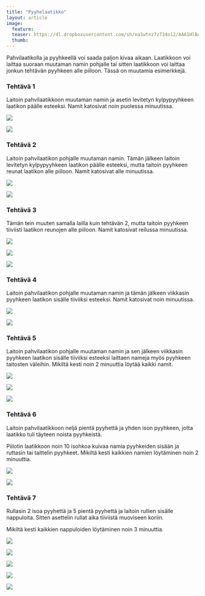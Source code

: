 ```yaml
---
title: "Pyyhelaatikko"
layout: article
image:
  feature:
  teaser: https://dl.dropboxusercontent.com/sh/ea1wtnz7z734o12/AAA1HlBAl9i5O3dYnTm5fHZna/aktivointi/pyyhelaatikko/DSC44367-245px.jpg
  thumb:
---
```


Pahvilaatikolla ja pyyhkeellä voi saada paljon kivaa aikaan. Laatikkoon voi laittaa suoraan muutaman namin pohjalle tai sitten laatikkoon voi laittaa jonkun tehtävän pyyhkeen alle piiloon. Tässä on muutamia esimerkkejä.

### Tehtävä 1

Laitoin pahvilaatikkoon muutaman namin ja asetin levitetyn kylpypyyhkeen laatikon päälle esteeksi. Namit katosivat noin puolessa minuutissa.

[![](https://dl.dropboxusercontent.com/sh/ea1wtnz7z734o12/AABkH8wbjpe1BCr1Zue0PaAaa/aktivointi/pyyhelaatikko/DSC44347-800px.jpg)](https://dl.dropboxusercontent.com/sh/ea1wtnz7z734o12/AAAc0S0bYi2DNENI0U2HhfD-a/aktivointi/pyyhelaatikko/DSC44347.jpg)

[![](https://dl.dropboxusercontent.com/sh/ea1wtnz7z734o12/AAAVEacVKNVXEjJR4Aa5PF8Wa/aktivointi/pyyhelaatikko/DSC44334-800px.jpg)](https://dl.dropboxusercontent.com/sh/ea1wtnz7z734o12/AADbHoRlWdLEx_AikCJeFleVa/aktivointi/pyyhelaatikko/DSC44334.jpg)

### Tehtävä 2

Laitoin pahvilaatikon pohjalle muutaman namin. Tämän jälkeen laitoin levitetyn kylpypyyhkeen laatikon päälle esteeksi, mutta taitoin pyyhkeen reunat laatikon alle piiloon. Namit katosivat alle minuutissa.

[![](https://dl.dropboxusercontent.com/sh/ea1wtnz7z734o12/AACnoCGI9p3NLln9FwGnPJmGa/aktivointi/pyyhelaatikko/DSC44425-800px.jpg)](https://dl.dropboxusercontent.com/sh/ea1wtnz7z734o12/AABFoFnu6lEvRYs5THi7Yp2Ya/aktivointi/pyyhelaatikko/DSC44425.jpg)

[![](https://dl.dropboxusercontent.com/sh/ea1wtnz7z734o12/AABH1sKWkdV0SJtXq1QvYRcua/aktivointi/pyyhelaatikko/DSC44440-800px.jpg)](https://dl.dropboxusercontent.com/sh/ea1wtnz7z734o12/AAAi8eEL02PDxOHQ6j5RAvdDa/aktivointi/pyyhelaatikko/DSC44440.jpg)

### Tehtävä 3

Tämän tein muuten samalla lailla kuin tehtävän 2, mutta taitoin pyyhkeen tiiviisti laatikon reunojen alle piiloon. Namit katosivat reilussa minuutissa.

[![](https://dl.dropboxusercontent.com/sh/ea1wtnz7z734o12/AADVdjQJiXDLxPhtPHdYaUJca/aktivointi/pyyhelaatikko/DSC44452-800px.jpg)](https://dl.dropboxusercontent.com/sh/ea1wtnz7z734o12/AAA7ronJQWN4wWcql-cSyGDca/aktivointi/pyyhelaatikko/DSC44452.jpg)

[![](https://dl.dropboxusercontent.com/sh/ea1wtnz7z734o12/AAC8S0jD-2bCBbTspFuinbNoa/aktivointi/pyyhelaatikko/DSC44456-800px.jpg)](https://dl.dropboxusercontent.com/sh/ea1wtnz7z734o12/AAANCIf9Hngf2GcFz97_2-ICa/aktivointi/pyyhelaatikko/DSC44456.jpg)

[![](https://dl.dropboxusercontent.com/sh/ea1wtnz7z734o12/AAA-x6hx9eEOQoWMnbgADFRZa/aktivointi/pyyhelaatikko/DSC44476-800px.jpg)](https://dl.dropboxusercontent.com/sh/ea1wtnz7z734o12/AADpLkLUGTMHxTSJm0WXBXvqa/aktivointi/pyyhelaatikko/DSC44476.jpg)

### Tehtävä 4

Laitoin pahvilaatikon pohjalle muutaman namin ja tämän jälkeen viikkasin pyyhkeen laatikon sisälle tiiviiksi esteeksi. Namit katosivat noin minuutissa.

[![](https://dl.dropboxusercontent.com/sh/ea1wtnz7z734o12/AADy8a8tdOunjMyabJCfZl35a/aktivointi/pyyhelaatikko/DSC44355-800px.jpg)](https://dl.dropboxusercontent.com/sh/ea1wtnz7z734o12/AADq1JLpcQbcq4tcFDD3FdRIa/aktivointi/pyyhelaatikko/DSC44355.jpg)

[![](https://dl.dropboxusercontent.com/sh/ea1wtnz7z734o12/AAApBhxLhlnJYf0ZbJyK2Z66a/aktivointi/pyyhelaatikko/DSC44393-800px.jpg)](https://dl.dropboxusercontent.com/sh/ea1wtnz7z734o12/AAB94nBiltZA1E4zCmLcc61ya/aktivointi/pyyhelaatikko/DSC44393.jpg)

### Tehtävä 5

Laitoin pahvilaatikon pohjalle muutaman namin ja sen jälkeen viikkasin pyyhkeen laatikon sisälle tiiviiksi esteeksi laittaen nameja myös pyyhkeen taitosten väleihin. Mikiltä kesti noin 2 minuuttia löytää kaikki namit.

[![](https://dl.dropboxusercontent.com/sh/ea1wtnz7z734o12/AADlS_6LUS6FgnVZ7ISlrmo6a/aktivointi/pyyhelaatikko/DSC44485-800px.jpg)](https://dl.dropboxusercontent.com/sh/ea1wtnz7z734o12/AADZrqqD9cpZmgDDfuqQzhxja/aktivointi/pyyhelaatikko/DSC44485.jpg)

[![](https://dl.dropboxusercontent.com/sh/ea1wtnz7z734o12/AABMsbUo5xLN9Ty5-f8kbyB_a/aktivointi/pyyhelaatikko/DSC44523-800px.jpg)](https://dl.dropboxusercontent.com/sh/ea1wtnz7z734o12/AAC0787xx5UXo8s1FljCtmaya/aktivointi/pyyhelaatikko/DSC44523.jpg)

[![](https://dl.dropboxusercontent.com/sh/ea1wtnz7z734o12/AABYLVT339HSGOj58uRLCYzGa/aktivointi/pyyhelaatikko/DSC44548-800px.jpg)](https://dl.dropboxusercontent.com/sh/ea1wtnz7z734o12/AABkYhsQuz2hN1sFK2cna78qa/aktivointi/pyyhelaatikko/DSC44548.jpg)

### Tehtävä 6

Laitoin pahvilaatikkoon neljä pientä pyyhettä ja yhden ison pyyhkeen, jotta laatikko tuli täyteen noista pyyhkeistä.

Piilotin laatikkoon noin 10 isohkoa kuivaa namia pyyhkeiden sisään ja ruttasin tai taittelin pyyhkeet. Mikiltä kesti kaikkien namien löytäminen noin 2 minuuttia.

[![](https://dl.dropboxusercontent.com/sh/ea1wtnz7z734o12/AABv-xYHtz2rAYW0_UE1dMo-a/aktivointi/pyyhelaatikko/DSC32957-800px.jpg)](https://dl.dropboxusercontent.com/sh/ea1wtnz7z734o12/AADX23SgYiX-2PSJGBoQN_a3a/aktivointi/pyyhelaatikko/DSC32957.jpg)

[![](https://dl.dropboxusercontent.com/sh/ea1wtnz7z734o12/AADJzFf-PFNfHG8IMD2FZ32Va/aktivointi/pyyhelaatikko/DSC32953-800px.jpg)](https://dl.dropboxusercontent.com/sh/ea1wtnz7z734o12/AADgW6DjKTl-sTsoyNHPiRTHa/aktivointi/pyyhelaatikko/DSC32953.jpg)

### Tehtävä 7

Rullasin 2 isoa pyyhettä ja 5 pientä pyyhettä ja laitoin rullien sisälle nappuloita. Sitten asettelin rullat aika tiiviistä muoviseen koriin.

Mikiltä kesti kaikkien nappuloiden löytäminen noin 3 minuuttia.

[![](https://dl.dropboxusercontent.com/sh/ea1wtnz7z734o12/AACe6tQtP5dhtCBIw4EPEZuOa/aktivointi/pyyhelaatikko/DS05276-800px.jpg)](https://dl.dropboxusercontent.com/sh/ea1wtnz7z734o12/AABF9V57mOKEn9vrfR2qRaAea/aktivointi/pyyhelaatikko/DS05276.jpg)

[![](https://dl.dropboxusercontent.com/sh/ea1wtnz7z734o12/AAAJ7HMkYezUAmCPu1zHZslja/aktivointi/pyyhelaatikko/DS05291-800px.jpg)](https://dl.dropboxusercontent.com/sh/ea1wtnz7z734o12/AADKey91UUoD_4UM6YC_su4oa/aktivointi/pyyhelaatikko/DS05291.jpg)

[![](https://dl.dropboxusercontent.com/sh/ea1wtnz7z734o12/AAAQOUmvQ7Ymcrby_0z8iSHaa/aktivointi/pyyhelaatikko/DS05300-800px.jpg)](https://dl.dropboxusercontent.com/sh/ea1wtnz7z734o12/AADfYH9LGFgia9pYDUoLU9Dta/aktivointi/pyyhelaatikko/DS05300.jpg)

[![](https://dl.dropboxusercontent.com/sh/ea1wtnz7z734o12/AAAgB0BSbMGrqdGSUjRd3KtIa/aktivointi/pyyhelaatikko/DS05306-800px.jpg)](https://dl.dropboxusercontent.com/sh/ea1wtnz7z734o12/AADscMq09vSXqkqQcp4CMDF1a/aktivointi/pyyhelaatikko/DS05306.jpg)

[![](https://dl.dropboxusercontent.com/sh/ea1wtnz7z734o12/AAD5jWXkg273Z85X-EdIsFTLa/aktivointi/pyyhelaatikko/DS05320-800px.jpg)](https://dl.dropboxusercontent.com/sh/ea1wtnz7z734o12/AADi9zpe4nEB5kwSdMZNGiMZa/aktivointi/pyyhelaatikko/DS05320.jpg)
